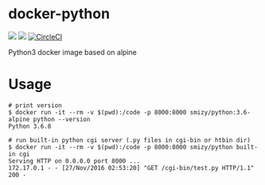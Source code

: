 # docker-python
[![](https://images.microbadger.com/badges/image/smizy/python.svg)](https://microbadger.com/images/smizy/python "Get your own image badge on microbadger.com") 
[![](https://images.microbadger.com/badges/version/smizy/python.svg)](https://microbadger.com/images/smizy/python "Get your own version badge on microbadger.com")
[![CircleCI](https://circleci.com/gh/smizy/docker-python.svg?style=svg&circle-token=822259374f0e19d00e65a8bd19ea0f0a0e630de3)](https://circleci.com/gh/smizy/docker-python)

Python3 docker image based on alpine

# Usage

```
# print version
$ docker run -it --rm -v $(pwd):/code -p 8000:8000 smizy/python:3.6-alpine python --version
Python 3.6.8

# run built-in python cgi server (.py files in cgi-bin or htbin dir)
$ docker run -it --rm -v $(pwd):/code -p 8000:8000 smizy/python built-in cgi
Serving HTTP on 0.0.0.0 port 8000 ...
172.17.0.1 - - [27/Nov/2016 02:53:20] "GET /cgi-bin/test.py HTTP/1.1" 200 -

```